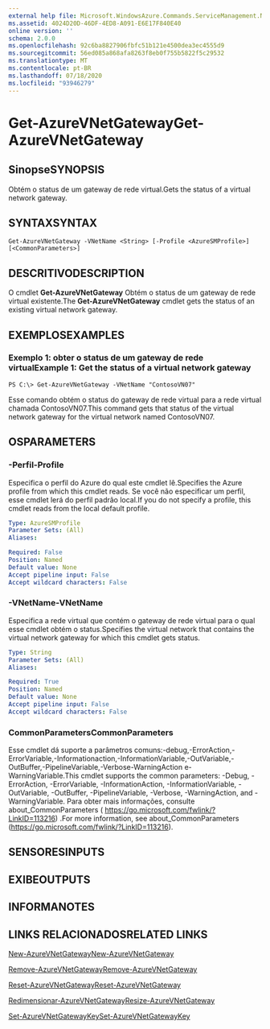 ```yaml
---
external help file: Microsoft.WindowsAzure.Commands.ServiceManagement.Network.dll-Help.xml
ms.assetid: 4024D20D-46DF-4ED8-A091-E6E17F840E40
online version: ''
schema: 2.0.0
ms.openlocfilehash: 92c6ba8827906fbfc51b121e4500dea3ec4555d9
ms.sourcegitcommit: 56ed085a868afa8263f8eb0f755b5822f5c29532
ms.translationtype: MT
ms.contentlocale: pt-BR
ms.lasthandoff: 07/18/2020
ms.locfileid: "93946279"
---
```

# <span data-ttu-id="dc0cc-101">Get-AzureVNetGateway</span><span class="sxs-lookup"><span data-stu-id="dc0cc-101">Get-AzureVNetGateway</span></span>

## <span data-ttu-id="dc0cc-102">Sinopse</span><span class="sxs-lookup"><span data-stu-id="dc0cc-102">SYNOPSIS</span></span>
<span data-ttu-id="dc0cc-103">Obtém o status de um gateway de rede virtual.</span><span class="sxs-lookup"><span data-stu-id="dc0cc-103">Gets the status of a virtual network gateway.</span></span>

## <span data-ttu-id="dc0cc-104">SYNTAX</span><span class="sxs-lookup"><span data-stu-id="dc0cc-104">SYNTAX</span></span>

```
Get-AzureVNetGateway -VNetName <String> [-Profile <AzureSMProfile>] [<CommonParameters>]
```

## <span data-ttu-id="dc0cc-105">DESCRITIVO</span><span class="sxs-lookup"><span data-stu-id="dc0cc-105">DESCRIPTION</span></span>
<span data-ttu-id="dc0cc-106">O cmdlet **Get-AzureVNetGateway** Obtém o status de um gateway de rede virtual existente.</span><span class="sxs-lookup"><span data-stu-id="dc0cc-106">The **Get-AzureVNetGateway** cmdlet gets the status of an existing virtual network gateway.</span></span>

## <span data-ttu-id="dc0cc-107">EXEMPLOS</span><span class="sxs-lookup"><span data-stu-id="dc0cc-107">EXAMPLES</span></span>

### <span data-ttu-id="dc0cc-108">Exemplo 1: obter o status de um gateway de rede virtual</span><span class="sxs-lookup"><span data-stu-id="dc0cc-108">Example 1: Get the status of a virtual network gateway</span></span>
```
PS C:\> Get-AzureVNetGateway -VNetName "ContosoVN07"
```

<span data-ttu-id="dc0cc-109">Esse comando obtém o status do gateway de rede virtual para a rede virtual chamada ContosoVN07.</span><span class="sxs-lookup"><span data-stu-id="dc0cc-109">This command gets that status of the virtual network gateway for the virtual network named ContosoVN07.</span></span>

## <span data-ttu-id="dc0cc-110">OS</span><span class="sxs-lookup"><span data-stu-id="dc0cc-110">PARAMETERS</span></span>

### <span data-ttu-id="dc0cc-111">-Perfil</span><span class="sxs-lookup"><span data-stu-id="dc0cc-111">-Profile</span></span>
<span data-ttu-id="dc0cc-112">Especifica o perfil do Azure do qual este cmdlet lê.</span><span class="sxs-lookup"><span data-stu-id="dc0cc-112">Specifies the Azure profile from which this cmdlet reads.</span></span> <span data-ttu-id="dc0cc-113">Se você não especificar um perfil, esse cmdlet lerá do perfil padrão local.</span><span class="sxs-lookup"><span data-stu-id="dc0cc-113">If you do not specify a profile, this cmdlet reads from the local default profile.</span></span>

```yaml
Type: AzureSMProfile
Parameter Sets: (All)
Aliases: 

Required: False
Position: Named
Default value: None
Accept pipeline input: False
Accept wildcard characters: False
```

### <span data-ttu-id="dc0cc-114">-VNetName</span><span class="sxs-lookup"><span data-stu-id="dc0cc-114">-VNetName</span></span>
<span data-ttu-id="dc0cc-115">Especifica a rede virtual que contém o gateway de rede virtual para o qual esse cmdlet obtém o status.</span><span class="sxs-lookup"><span data-stu-id="dc0cc-115">Specifies the virtual network that contains the virtual network gateway for which this cmdlet gets status.</span></span>

```yaml
Type: String
Parameter Sets: (All)
Aliases: 

Required: True
Position: Named
Default value: None
Accept pipeline input: False
Accept wildcard characters: False
```

### <span data-ttu-id="dc0cc-116">CommonParameters</span><span class="sxs-lookup"><span data-stu-id="dc0cc-116">CommonParameters</span></span>
<span data-ttu-id="dc0cc-117">Esse cmdlet dá suporte a parâmetros comuns:-debug,-ErrorAction,-ErrorVariable,-Informationaction,-InformationVariable,-OutVariable,-OutBuffer,-PipelineVariable,-Verbose-WarningAction e-WarningVariable.</span><span class="sxs-lookup"><span data-stu-id="dc0cc-117">This cmdlet supports the common parameters: -Debug, -ErrorAction, -ErrorVariable, -InformationAction, -InformationVariable, -OutVariable, -OutBuffer, -PipelineVariable, -Verbose, -WarningAction, and -WarningVariable.</span></span> <span data-ttu-id="dc0cc-118">Para obter mais informações, consulte about_CommonParameters ( https://go.microsoft.com/fwlink/?LinkID=113216) .</span><span class="sxs-lookup"><span data-stu-id="dc0cc-118">For more information, see about_CommonParameters (https://go.microsoft.com/fwlink/?LinkID=113216).</span></span>

## <span data-ttu-id="dc0cc-119">SENSORES</span><span class="sxs-lookup"><span data-stu-id="dc0cc-119">INPUTS</span></span>

## <span data-ttu-id="dc0cc-120">EXIBE</span><span class="sxs-lookup"><span data-stu-id="dc0cc-120">OUTPUTS</span></span>

## <span data-ttu-id="dc0cc-121">INFORMA</span><span class="sxs-lookup"><span data-stu-id="dc0cc-121">NOTES</span></span>

## <span data-ttu-id="dc0cc-122">LINKS RELACIONADOS</span><span class="sxs-lookup"><span data-stu-id="dc0cc-122">RELATED LINKS</span></span>

[<span data-ttu-id="dc0cc-123">New-AzureVNetGateway</span><span class="sxs-lookup"><span data-stu-id="dc0cc-123">New-AzureVNetGateway</span></span>](./New-AzureVNetGateway.md)

[<span data-ttu-id="dc0cc-124">Remove-AzureVNetGateway</span><span class="sxs-lookup"><span data-stu-id="dc0cc-124">Remove-AzureVNetGateway</span></span>](./Remove-AzureVNetGateway.md)

[<span data-ttu-id="dc0cc-125">Reset-AzureVNetGateway</span><span class="sxs-lookup"><span data-stu-id="dc0cc-125">Reset-AzureVNetGateway</span></span>](./Reset-AzureVNetGateway.md)

[<span data-ttu-id="dc0cc-126">Redimensionar-AzureVNetGateway</span><span class="sxs-lookup"><span data-stu-id="dc0cc-126">Resize-AzureVNetGateway</span></span>](./Resize-AzureVNetGateway.md)

[<span data-ttu-id="dc0cc-127">Set-AzureVNetGatewayKey</span><span class="sxs-lookup"><span data-stu-id="dc0cc-127">Set-AzureVNetGatewayKey</span></span>](./Set-AzureVNetGatewayKey.md)



